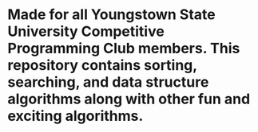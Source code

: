 # Made for all Youngstown State University Competitive Programming Club members. This repository contains sorting, searching, and data structure algorithms along with other fun and exciting algorithms.
